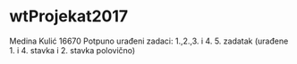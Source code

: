 # wtProjekat2017
Medina Kulić
16670
Potpuno urađeni zadaci: 1.,2.,3. i 4.
5. zadatak (urađene 1. i 4. stavka i 2. stavka polovično)